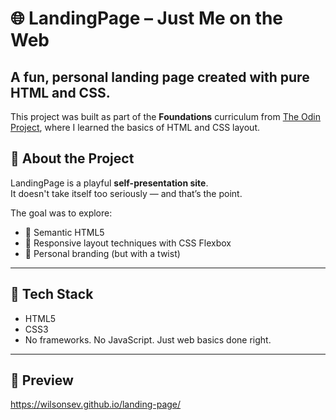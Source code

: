 # 🌐 LandingPage – Just Me on the Web

A fun, personal landing page created with pure HTML and CSS.  
---
This project was built as part of the **Foundations** curriculum from [The Odin Project](https://www.theodinproject.com/), where I learned the basics of HTML and CSS layout.
## 📌 About the Project

LandingPage is a playful **self-presentation site**.  
It doesn't take itself too seriously — and that’s the point.

The goal was to explore:

- 📄 Semantic HTML5
- 🎨 Responsive layout techniques with CSS Flexbox
- 🧠 Personal branding (but with a twist)

---

## 🧰 Tech Stack

- HTML5
- CSS3
- No frameworks. No JavaScript. Just web basics done right.

---

## 📸 Preview
https://wilsonsev.github.io/landing-page/
